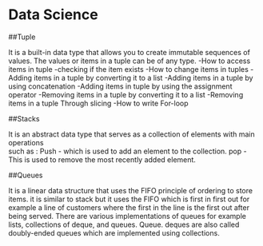 # Data Science
##Tuple

It is a built-in data type that allows you to create immutable sequences of values.
        The values or items in a tuple can be of any type.
         -How to access items in tuple
         -checking if the item exists
         -How to change items in tuples
         -Adding items in a tuple by   converting it to a list
         -Adding items in a tuple by using concatenation
         -Adding items in tuple by using the assignment operator
         -Removing items in a tuple by converting it to a list
         -Removing items in a tuple Through slicing
         -How to write For-loop
         
##Stacks

 It is an abstract data type that serves as a collection of elements with main operations         
 such as :
 Push - which is used to add an element to the collection.
 pop - This is used to remove the most recently added element.

 ##Queues 
 
 It is a linear data structure that uses the FIFO principle of ordering to store items.
         it is similar to stack but it uses the FIFO which is first in first out for example a line of customers where the first in the line is the first out after being served. 
         There are various implementations of queues for example lists, collections of deque, and queues. Queue. 
         deques are also called doubly-ended queues which are implemented using collections.  
 

